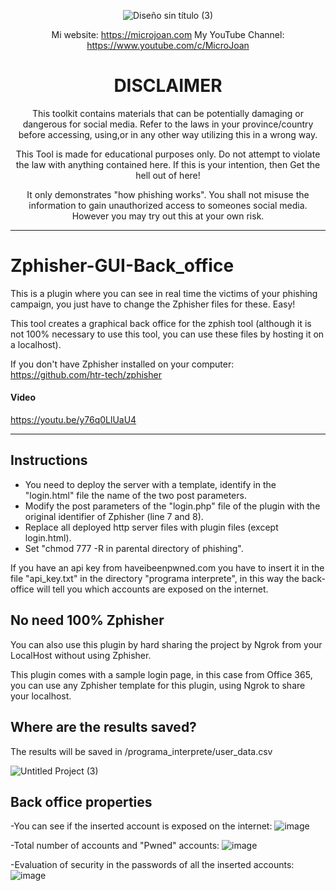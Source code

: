 
<div align="center"> 
  
![Diseño sin título (3)](https://user-images.githubusercontent.com/55983491/168604900-52b97711-4b94-49ce-bab5-070eef9c25aa.png)

  Mi website: https://microjoan.com
  My YouTube Channel: https://www.youtube.com/c/MicroJoan

# DISCLAIMER
This toolkit contains materials that can be potentially damaging or dangerous for social media. Refer to the laws in your province/country before accessing, using,or in any other way utilizing this in a wrong way.

This Tool is made for educational purposes only. Do not attempt to violate the law with anything contained here. If this is your intention, then Get the hell out of here!

It only demonstrates "how phishing works". You shall not misuse the information to gain unauthorized access to someones social media. However you may try out this at your own risk.

</div>

<hr>
  
# Zphisher-GUI-Back_office

This is a plugin where you can see in real time the victims of your phishing campaign, you just have to change the Zphisher files for these. Easy!

This tool creates a graphical back office for the zphish tool (although it is not 100% necessary to use this tool, you can use these files by hosting it on a localhost).

If you don't have Zphisher installed on your computer:
https://github.com/htr-tech/zphisher

#### Video 

https://youtu.be/y76q0LlUaU4

<hr>

## Instructions

- You need to deploy the server with a template, identify in the "login.html" file the name of the two post parameters.
- Modify the post parameters of the "login.php" file of the plugin with the original identifier of Zphisher (line 7 and 8).
- Replace all deployed http server files with plugin files (except login.html).
- Set "chmod 777 -R in parental directory of phishing".

If you have an api key from haveibeenpwned.com you have to insert it in the file "api_key.txt" in the directory "programa interprete", in this way the back-office will tell you which accounts are exposed on the internet.

## No need 100% Zphisher

You can also use this plugin by hard sharing the project by Ngrok from your LocalHost without using Zphisher.

This plugin comes with a sample login page, in this case from Office 365, you can use any Zphisher template for this plugin, using Ngrok to share your localhost.

## Where are the results saved?

The results will be saved in /programa_interprete/user_data.csv

![Untitled Project (3)](https://user-images.githubusercontent.com/55983491/168440829-1b140cf7-3ede-428e-b2ad-a89cd3468455.gif)

## Back office properties

-You can see if the inserted account is exposed on the internet:
![image](https://user-images.githubusercontent.com/55983491/168440897-6e70af86-a744-4776-a9de-3c54439a730d.png)

-Total number of accounts and "Pwned" accounts:
![image](https://user-images.githubusercontent.com/55983491/168440952-a4453be2-97df-4bf1-953d-7e00ad40d519.png)

-Evaluation of security in the passwords of all the inserted accounts:
![image](https://user-images.githubusercontent.com/55983491/168440970-7fdd6df1-decc-4a6c-97c4-bd06b51a65e2.png)

